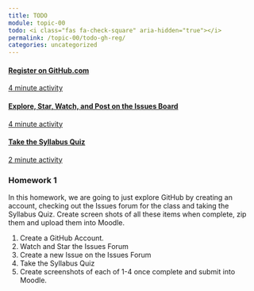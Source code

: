 ```yaml
---
title: TODO
module: topic-00
todo: <i class="fas fa-check-square" aria-hidden="true"></i>
permalink: /topic-00/todo-gh-reg/
categories: uncategorized
---
```


<div class="row text-center">
  <div class="col-lg-4">
    <div class="bs-component">
      <div class="list-group">
        <a href="https://github.com/join" target="_blank" class="list-group-item">
          <i class="icon-hw fab fa-github" aria-hidden="true"></i>
          <h4 class="list-group-item-heading">Register on GitHub.com</h4>
          <div class="divider-hw"></div>
          <p class="list-group-item-text"><i class="far fa-clock" aria-hidden="true"></i> 4 minute activity</p>
        </a>
      </div>
    </div>
  </div>
  <div class="col-lg-4">
    <div class="bs-component">
      <div class="list-group">
        <a href="{{ site.git_address | append: "-resources/issues/" }}" target="_blank" class="list-group-item">
          <i class="icon-hw fas fa-comments" aria-hidden="true"></i>
          <h4 class="list-group-item-heading">Explore, Star, Watch, and Post on the Issues Board</h4>
          <div class="divider-hw"></div>
          <p class="list-group-item-text"><i class="far fa-clock" aria-hidden="true"></i> 4 minute activity</p>
        </a>
      </div>
    </div>
  </div>
  <div class="col-lg-4">
    <div class="bs-component">
      <div class="list-group">
        <a href="https://umontanamediaarts.com/MART120/wp-admin/admin-ajax.php?action=h5p_embed&id=1" target="_blank" class="list-group-item">
          <i class="icon-hw fas fa-question" aria-hidden="true"></i>
          <h4 class="list-group-item-heading">Take the Syllabus Quiz</h4>
          <div class="divider-hw"></div>
          <p class="list-group-item-text"><i class="far fa-clock" aria-hidden="true"></i> 2 minute activity</p>
        </a>
      </div>
    </div>
  </div>
</div>
<div class="row text-center">
  <div class="col-lg-12">
    <h3>Homework 1</h3>
    <p>In this homework, we are going to just explore GitHub by creating an account, checking out the Issues forum for the class and taking the Syllabus Quiz.  Create screen shots of all these items when complete, zip them and upload them into Moodle.</p>
    <ol>
    <li>Create a GitHub Account.</li>
    <li>Watch and Star the Issues Forum</li>
    <li>Create a new Issue on the Issues Forum</li>
    <li>Take the Syllabus Quiz</li>
    <li>Create screenshots of each of 1-4 once complete and submit into Moodle.</li>
    </ol>
  </div>
</div>

